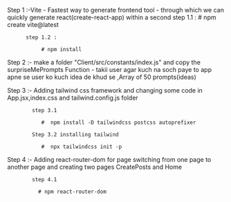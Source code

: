     

  Step 1 :-Vite - Fastest way to generate frontend tool - through which we can quickly generate react(create-react-app) within a second
          step 1.1 :
               # npm create vite@latest

          step 1.2 :      

               # npm install

  Step 2 :- make a folder "Client/src/constants/index.js" and copy the surpriseMePrompts Function - takii user agar kuch na soch paye to app apne se user ko kuch idea de khud se ,Array of 50 prompts(ideas) 
            

  Step 3 :- Adding tailwind css framework and changing some code in App.jsx,index.css and tailwind.config.js folder  

            step 3.1

               #  npm install -D tailwindcss postcss autoprefixer

            Step 3.2 installing tailwind

               #  npx tailwindcss init -p

  Step 4 :- Adding react-router-dom for page switching from one page to another page and creating two pages CreatePosts and Home     

            step 4.1 
            
              # npm react-router-dom          